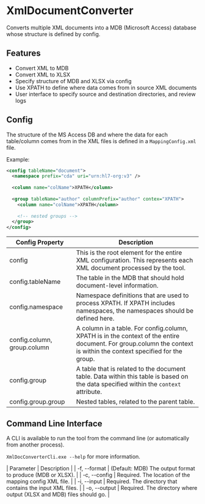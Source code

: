 # XmlDocumentConverter
Converts multiple XML documents into a MDB (Microsoft Access) database whose structure is defined by config.

## Features

* Convert XML to MDB
* Convert XML to XLSX
* Specify structure of MDB and XLSX via config
* Use XPATH to define where data comes from in source XML documents
* User interface to specify source and destination directories, and review logs

## Config

The structure of the MS Access DB and where the data for each table/column comes from in the XML files is defined in a `MappingConfig.xml` file.

Example:

```xml
<config tableName="document">
  <namespace prefix="cda" uri="urn:hl7-org:v3" />
  
  <column name="colName">XPATH</column>
  
  <group tableName="author" columnPrefix="author" contex="XPATH">
    <column name="colName">XPATH</column>
    
    <!-- nested groups -->
  </group>
</config>
```

| Config Property | Description |
| --------------- | ----------- |
| config | This is the root element for the entire XML configuration. This represents each XML document processed by the tool. |
| config.tableName | The table in the MDB that should hold document-level information. |
| config.namespace | Namespace definitions that are used to process XPATH. If XPATH includes namespaces, the namespaces should be defined here. |
| config.column, group.column | A column in a table. For config.column, XPATH is in the context of the entire document. For group.column the context is within the context specified for the group. |
| config.group | A table that is related to the document table. Data within this table is based on the data specified within the `context` attribute. |
| config.group.group | Nested tables, related to the parent table. |

## Command Line Interface

A CLI is available to run the tool from the command line (or automatically from another process).

`XmlDocConverterCli.exe --help` for more information.

| Parameter | Description |
| -f, --format | (Default: MDB) The output format to produce (MDB or XLSX). |
|  -c, --config | Required. The location of the mapping config XML file. |
| -i, --input | Required. The directory that contains the input XML files. |
| -o, --output | Required. The directory where output (XLSX and MDB) files should go. |